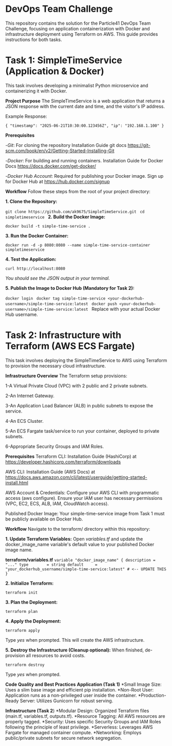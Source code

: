 # DevOps Team Challenge
This repository contains the solution for the Particle41 DevOps Team Challenge, focusing on application containerization with Docker and infrastructure deployment using Terraform on AWS. This guide provides instructions for both tasks.

# Task 1: SimpleTimeService (Application & Docker)
This task involves developing a minimalist Python microservice and containerizing it with Docker.

**Project Purpose**
The SimpleTimeService is a web application that returns a JSON response with the current date and time, and the visitor's IP address.

Example Response:

`{
  "timestamp": "2025-06-21T10:30:00.123456Z",
  "ip": "192.168.1.100"
}`

**Prerequisites**

-_Git_: For cloning the repository
Installation Guide git docs https://git-scm.com/book/en/v2/Getting-Started-Installing-Git

-_Docker_: For building and running containers.
Installation Guide for Docker Docs https://docs.docker.com/get-docker/

-_Docker Hub Account_: Required for publishing your Docker image.
Sign up for Docker Hub at https://hub.docker.com/signup

**Workflow**
Follow these steps from the root of your project directory:

**1. Clone the Repository:**

`git clone https://github.com/ak9675/SimpleTimeService.git
`
`cd simpletimeservice
`
**2. Build the Docker Image:**

`docker build -t simple-time-service .`

**3. Run the Docker Container:**

`docker run -d -p 8080:8080 --name simple-time-service-container simpletimeservice`

**4. Test the Application:**

`curl http://localhost:8080`

_You should see the JSON output in your terminal._

**5. Publish the Image to Docker Hub (Mandatory for Task 2):**

`docker login
`
`docker tag simple-time-service <your-dockerhub-username>/simple-time-service:latest
`
`docker push <your-dockerhub-username>/simple-time-service:latest
`
Replace <your-dockerhub-username> with your actual Docker Hub username.


# Task 2: Infrastructure with Terraform (AWS ECS Fargate)
This task involves deploying the SimpleTimeService to AWS using Terraform to provision the necessary cloud infrastructure.

**Infrastructure Overview**
The Terraform setup provisions:

1-A Virtual Private Cloud (VPC) with 2 public and 2 private subnets.

2-An Internet Gateway.

3-An Application Load Balancer (ALB) in public subnets to expose the service.

4-An ECS Cluster.

5-An ECS Fargate task/service to run your container, deployed to private subnets.

6-Appropriate Security Groups and IAM Roles.

**Prerequisites**
Terraform CLI:
Installation Guide (HashiCorp) at https://developer.hashicorp.com/terraform/downloads

AWS CLI:
Installation Guide (AWS Docs) at https://docs.aws.amazon.com/cli/latest/userguide/getting-started-install.html

AWS Account & Credentials: Configure your AWS CLI with programmatic access (aws configure). Ensure your IAM user has necessary permissions (VPC, EC2, ECS, ALB, IAM, CloudWatch access).

Published Docker Image: Your simple-time-service image from Task 1 must be publicly available on Docker Hub.

**Workflow**
Navigate to the terraform/ directory within this repository:

**1. Update Terraform Variables:**
Open _variables.tf_ and update the docker_image_name variable's default value to your published Docker image name.

**terraform/variables.tf**
`variable "docker_image_name" {
  description = "..."
  type        = string
  default     = "your_dockerhub_username/simple-time-service:latest" # <-- UPDATE THIS
}`

**2. Initialize Terraform:**

`terraform init`

**3. Plan the Deployment:**

`terraform plan`

**4. Apply the Deployment:**

`terraform apply`

Type _yes_ when prompted. This will create the AWS infrastructure.

**5. Destroy the Infrastructure (Cleanup optional):**
When finished, de-provision all resources to avoid costs.

`terraform destroy`

Type _yes_ when prompted.

**Code Quality and Best Practices**
**Application (Task 1)**
*Small Image Size: Uses a slim base image and efficient pip installation.
*Non-Root User: Application runs as a non-privileged user inside the container.
*Production-Ready Server: Utilizes Gunicorn for robust serving.

**Infrastructure (Task 2**)
*Modular Design: Organized Terraform files (main.tf, variables.tf, outputs.tf).
*Resource Tagging: All AWS resources are properly tagged.
*Security: Uses specific Security Groups and IAM Roles following the principle of least privilege.
*Serverless: Leverages AWS Fargate for managed container compute.
*Networking: Employs public/private subnets for secure network segregation.
